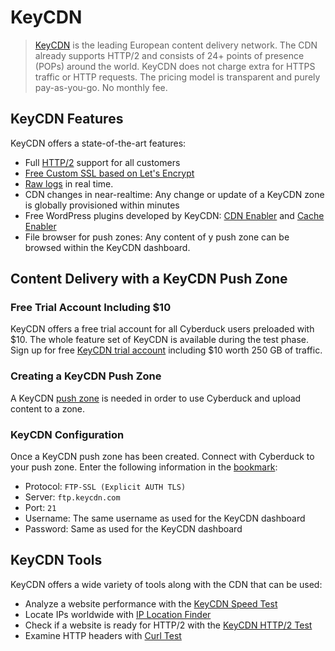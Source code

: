 KeyCDN
====

> [KeyCDN](https://www.keycdn.com/) is the leading European content delivery network. The CDN already supports HTTP/2 and consists of 24+ points of presence (POPs) around the world. KeyCDN does not charge extra for HTTPS traffic or HTTP requests. The pricing model is transparent and purely pay-as-you-go. No monthly fee.

## KeyCDN Features

KeyCDN offers a state-of-the-art features:
- Full [HTTP/2](https://www.keycdn.com/blog/keycdn-http2-support/) support for all customers
- [Free Custom SSL based on Let's Encrypt](https://www.keycdn.com/support/use-letsencrypt-with-keycdn-to-enable-ssl-tls/)
- [Raw logs](https://www.keycdn.com/support/cdn-log-format/) in real time.
- CDN changes in near-realtime: Any change or update of a KeyCDN zone is globally provisioned within minutes
- Free WordPress plugins developed by KeyCDN: [CDN Enabler](https://wordpress.org/plugins/cdn-enabler/) and [Cache Enabler](https://wordpress.org/plugins/cache-enabler/)
- File browser for push zones: Any content of y push zone can be browsed within the KeyCDN dashboard.

## Content Delivery with a KeyCDN Push Zone

### Free Trial Account Including $10

KeyCDN offers a free trial account for all Cyberduck users preloaded with \$10. The whole feature set of KeyCDN is available during the test phase. Sign up for free [KeyCDN trial account](https://www.keycdn.com/?a=7) including $10 worth 250 GB of traffic.

### Creating a KeyCDN Push Zone

A KeyCDN [push zone](https://www.keycdn.com/support/create-a-push-zone/) is needed in order to use Cyberduck and upload content to a zone.

### KeyCDN Configuration

Once a KeyCDN push zone has been created. Connect with Cyberduck to your push zone. Enter the following information in the [bookmark](../cyberduck/bookmarks.md):

- Protocol: `FTP-SSL (Explicit AUTH TLS)`
- Server: `ftp.keycdn.com`
- Port: `21`
- Username: The same username as used for the KeyCDN dashboard
- Password: Same as used for the KeyCDN dashboard

## KeyCDN Tools

KeyCDN offers a wide variety of tools along with the CDN that can be used:

- Analyze a website performance with the [KeyCDN Speed Test](https://tools.keycdn.com/speed)
- Locate IPs worldwide with [IP Location Finder](https://tools.keycdn.com/geo)
- Check if a website is ready for HTTP/2 with the [KeyCDN HTTP/2 Test](https://tools.keycdn.com/http2-test)
- Examine HTTP headers with [Curl Test](https://tools.keycdn.com/curl)